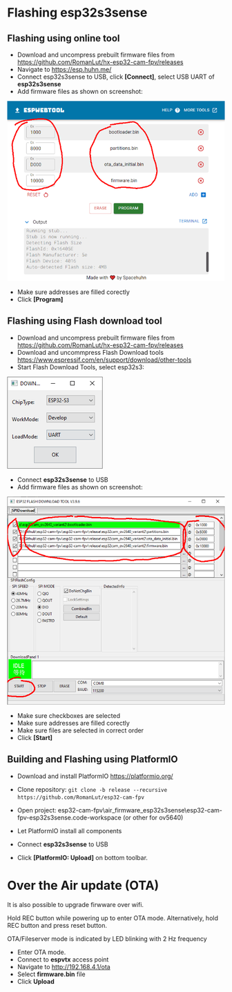 # Flashing esp32s3sense

## Flashing using online tool

* Download and uncompress prebuilt firmware files from https://github.com/RomanLut/hx-esp32-cam-fpv/releases
* Navigate to https://esp.huhn.me/
* Connect esp32s3sense to USB, click **[Connect]**, select USB UART of **esp32s3sense**
* Add firmware files as shown on screenshot:
 
![alt text](images/espwebtool.png "espwebtool_s3sense.png")

* Make sure addresses are filled corectly
* Click **[Program]**

## Flashing using Flash download tool

* Download and uncompress prebuilt firmware files from https://github.com/RomanLut/hx-esp32-cam-fpv/releases
* Download and uncommpress Flash Download tools https://www.espressif.com/en/support/download/other-tools
* Start Flash Download Tools, select esp32s3:

![alt text](images/flash_download_tool_esp32s3.png "flash_download_tool_esp32s3.png")
 
* Connect **esp32s3sense** to USB
* Add firmware files as shown on screenshot:
 
![alt text](images/flash_download_tool_files.png "flash_download_tool_files_s3sense.png")

* Make sure checkboxes are selected
* Make sure addresses are filled corectly
* Make sure files are selected in correct order
* Click **[Start]**


## Building and Flashing using PlatformIO

* Download and install PlatformIO https://platformio.org/
 
* Clone repository: ```git clone -b release --recursive https://github.com/RomanLut/esp32-cam-fpv```

* Open project: esp32-cam-fpv\air_firmware_esp32s3sense\esp32-cam-fpv-esp32s3sense.code-workspace  (or other for ov5640)

* Let PlatformIO install all components

* Connect **esp32s3sense** to USB

* Click **[PlatformIO: Upload]** on bottom toolbar.

# Over the Air update (OTA)

It is also possible to upgrade firwware over wifi.

Hold REC button while powering up to enter OTA mode. Alternatively, hold REC button and press reset button. 

OTA/Fileserver mode is indicated by LED blinking with 2 Hz frequency

* Enter OTA mode.
* Connect to **espvtx** access point
* Navigate to http://192.168.4.1/ota
* Select **firmware.bin** file
* Click **Upload**


